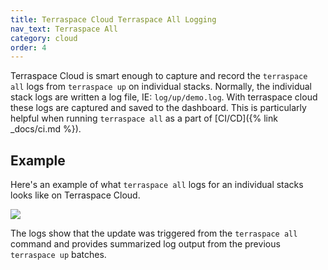 ```yaml
---
title: Terraspace Cloud Terraspace All Logging
nav_text: Terraspace All
category: cloud
order: 4
---
```


Terraspace Cloud is smart enough to capture and record the `terraspace all` logs from `terraspace up` on individual stacks. Normally, the individual stack logs are written a log file, IE: `log/up/demo.log`. With terraspace cloud these logs are captured and saved to the dashboard. This is particularly helpful when running `terraspace all` as a part of [CI/CD]({% link _docs/ci.md %}).

## Example

Here's an example of what `terraspace all` logs for an individual stacks looks like on Terraspace Cloud.

![](https://img.boltops.com/images/terraspace/cloud/all/terraspace-all-logs.png)

The logs show that the update was triggered from the `terraspace all` command and provides summarized log output from the previous `terraspace up` batches.
